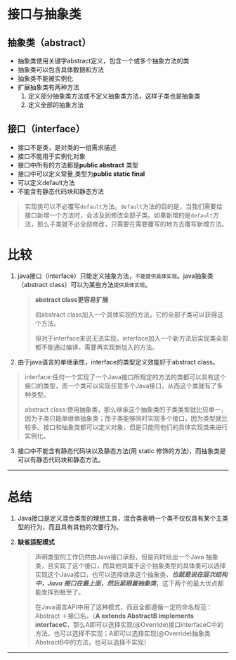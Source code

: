 # 接口与抽象类



## 抽象类（abstract）

- 抽象类使用关键字abstract定义，包含一个或多个抽象方法的类
- 抽象类可以包含具体数据和方法
- 抽象类不能被实例化
- 扩展抽象类有两种方法
  1. 定义部分抽象类方法或不定义抽象类方法，这样子类也是抽象类
  2. 定义全部的抽象方法



## 接口（interface）

- 接口不是类，是对类的一组需求描述
- 接口不能用于实例化对象
- 接口中所有的方法都是**public abstract** 类型
- 接口中可以定义常量,类型为**public static final**
- 可以定义default方法
- 不能含有静态代码块和静态方法

> 实现类可以不必覆写`default`方法。`default`方法的目的是，当我们需要给接口新增一个方法时，会涉及到修改全部子类。如果新增的是`default`方法，那么子类就不必全部修改，只需要在需要覆写的地方去覆写新增方法。



# 比较

1. java接口（interface）只能定义抽象方法，`不能提供具体实现`。java抽象类（abstract class）可以为某些方法`提供具体实现`。

   > **abstract class更容易扩展**
   >
   > 向abstract class加入一个具体实现的方法，它的全部子类可以获得这个方法。
   >
   > 但对于interface来说无法实现。interface加入一个新方法后实现类全部都不能通过编译，需要再实现新加入的方法。

2. 由于java语言的单继承性，interface的类型定义效能好于abstract class。

> interface:任何一个实现了一个Java接口所规定的方法的类都可以具有这个接口的类型，而一个类可以实现任意多个Java接口，从而这个类就有了多种类型。
>
> abstract class:使用抽象类，那么继承这个抽象类的子类类型就比较单一，因为子类只能单继承抽象类；而子类能够同时实现多个接口，因为类型就比较多。接口和抽象类都可以定义对象，但是只能用他们的具体实现类来进行实例化。

3. 接口中不能含有静态代码块以及静态方法(用 static 修饰的方法)，而抽象类是可以有静态代码块和静态方法。

---

# 总结

1. Java接口是定义混合类型的理想工具，混合类表明一个类不仅仅具有某个主类型的行为，而且具有其他的次要行为。

2. **缺省适配模式**

   > 声明类型的工作仍然由Java接口承担，但是同时给出一个Java 抽象类，且实现了这个接口，而其他同属于这个抽象类型的具体类可以选择实现这个Java接口，也可以选择继承这个抽象类，***也就是说在层次结构中，Java 接口在最上面，然后紧跟着抽象类***，这下两个的最大优点都能发挥到极至了。
   >
   > 在Java语言API中用了这种模式，而且全都遵循一定的命名规范：Abstract ＋接口名。（**A extends AbstractB implements interfaceC**，那么A即可以选择实现(@Override)接口interfaceC中的方法，也可以选择不实现；A即可以选择实现(@Override)抽象类AbstractB中的方法，也可以选择不实现）

---

